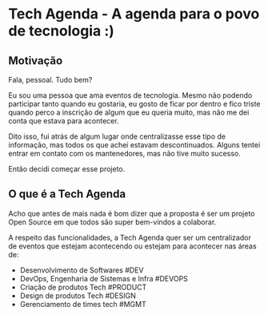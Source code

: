 # Tech Agenda - A agenda para o povo de tecnologia :) 

## Motivação

Fala, pessoal. Tudo bem? 

Eu sou uma pessoa que ama eventos de tecnologia. Mesmo não podendo participar tanto quando eu gostaria, eu gosto de ficar por dentro e fico triste quando perco a inscrição de algum que eu queria muito, mas não me dei conta que estava para acontecer. 

Dito isso, fui atrás de algum lugar onde centralizasse esse tipo de informação, mas todos os que achei estavam descontinuados. Alguns tentei entrar em contato com os mantenedores, mas não tive muito sucesso. 

Então decidi começar esse projeto.

## O que é a Tech Agenda 

Acho que antes de mais nada é bom dizer que a proposta é ser um projeto Open Source em que todos são super bem-vindos a colaborar. 

A respeito das funcionalidades, a Tech Agenda quer ser um centralizador de eventos que estejam acontecendo ou estejam para acontecer nas áreas de:
- Desenvolvimento de Softwares #DEV
- DevOps, Engenharia de Sistemas e Infra #DEVOPS
- Criação de produtos Tech #PRODUCT
- Design de produtos Tech #DESIGN
- Gerenciamento de times tech #MGMT
   